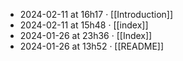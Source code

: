 - 2024-02-11 at 16h17 · [[Introduction]]
- 2024-02-11 at 15h48 · [[index]]
- 2024-01-26 at 23h36 · [[Index]]
- 2024-01-26 at 13h52 · [[README]]
